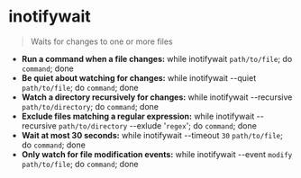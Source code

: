 # inotifywait
> Waits for changes to one or more files
- **Run a command when a file changes:**
while inotifywait `path/to/file`; do `command`; done
- **Be quiet about watching for changes:**
while inotifywait --quiet `path/to/file`; do `command`; done
- **Watch a directory recursively for changes:**
while inotifywait --recursive `path/to/directory`; do `command`; done
- **Exclude files matching a regular expression:**
while inotifywait --recursive `path/to/directory` --exlude '`regex`'; do `command`; done
- **Wait at most 30 seconds:**
while inotifywait --timeout `30` `path/to/file`; do `command`; done
- **Only watch for file modification events:**
while inotifywait --event `modify` `path/to/file`; do `command`; done
